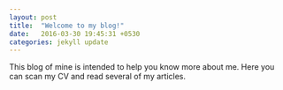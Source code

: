 ```yaml
---
layout: post
title:  "Welcome to my blog!"
date:   2016-03-30 19:45:31 +0530
categories: jekyll update
---
```

This blog of mine is intended to help you know more about me.
Here you can scan my CV and read several of my articles.
